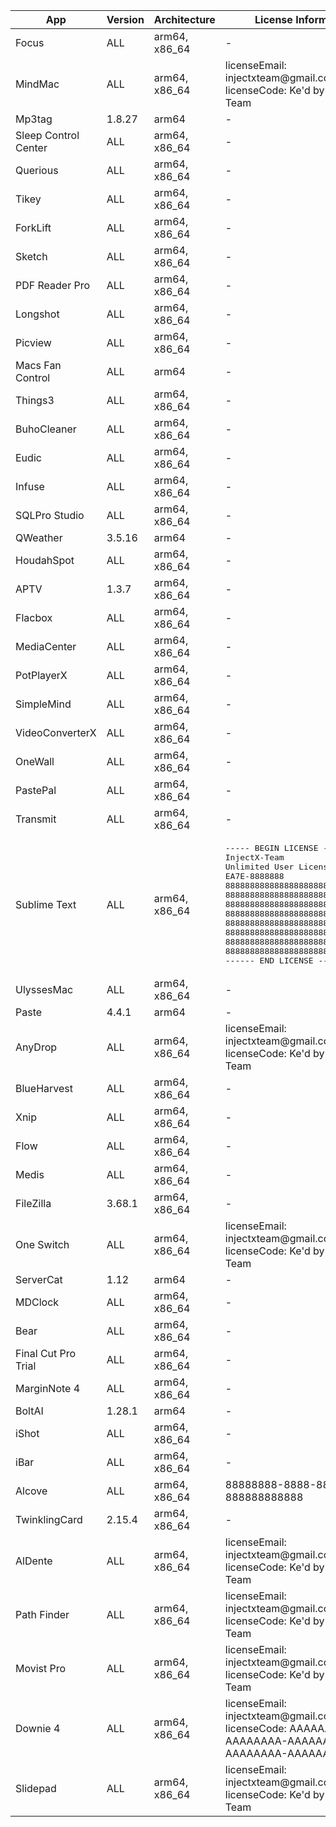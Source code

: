<table>
        <thead>
            <tr>
                <th>App</th>
                <th>Version</th>
                <th>Architecture</th>
                <th>License Information</th>
            </tr>
        </thead>
        <tbody>
            <tr>
                <td>Focus</td>
                <td>ALL</td>
                <td>arm64, x86_64</td>
                <td>-</td>
            </tr>
            <tr>
                <td>MindMac</td>
                <td>ALL</td>
                <td>arm64, x86_64</td>
                <td>
                    licenseEmail: injectxteam@gmail.com<br>
                    licenseCode: Ke'd by InjectX-Team
                </td>
            </tr>
            <tr>
                <td>Mp3tag</td>
                <td>1.8.27</td>
                <td>arm64</td>
                <td>-</td>
            </tr>
            <tr>
                <td>Sleep Control Center</td>
                <td>ALL</td>
                <td>arm64, x86_64</td>
                <td>-</td>
            </tr>
            <tr>
                <td>Querious</td>
                <td>ALL</td>
                <td>arm64, x86_64</td>
                <td>-</td>
            </tr>
            <tr>
                <td>Tikey</td>
                <td>ALL</td>
                <td>arm64, x86_64</td>
                <td>-</td>
            </tr>
            <tr>
                <td>ForkLift</td>
                <td>ALL</td>
                <td>arm64, x86_64</td>
                <td>-</td>
            </tr>
            <tr>
                <td>Sketch</td>
                <td>ALL</td>
                <td>arm64, x86_64</td>
                <td>-</td>
            </tr>
            <tr>
                <td>PDF Reader Pro</td>
                <td>ALL</td>
                <td>arm64, x86_64</td>
                <td>-</td>
            </tr>
            <tr>
                <td>Longshot</td>
                <td>ALL</td>
                <td>arm64, x86_64</td>
                <td>-</td>
            </tr>
            <tr>
                <td>Picview</td>
                <td>ALL</td>
                <td>arm64, x86_64</td>
                <td>-</td>
            </tr>
            <tr>
                <td>Macs Fan Control</td>
                <td>ALL</td>
                <td>arm64</td>
                <td>-</td>
            </tr>
            <tr>
                <td>Things3</td>
                <td>ALL</td>
                <td>arm64, x86_64</td>
                <td>-</td>
            </tr>
            <tr>
                <td>BuhoCleaner</td>
                <td>ALL</td>
                <td>arm64, x86_64</td>
                <td>-</td>
            </tr>
            <tr>
                <td>Eudic</td>
                <td>ALL</td>
                <td>arm64, x86_64</td>
                <td>-</td>
            </tr>
            <tr>
                <td>Infuse</td>
                <td>ALL</td>
                <td>arm64, x86_64</td>
                <td>-</td>
            </tr>
            <tr>
                <td>SQLPro Studio</td>
                <td>ALL</td>
                <td>arm64, x86_64</td>
                <td>-</td>
            </tr>
            <tr>
                <td>QWeather</td>
                <td>3.5.16</td>
                <td>arm64</td>
                <td>-</td>
            </tr>
            <tr>
                <td>HoudahSpot</td>
                <td>ALL</td>
                <td>arm64, x86_64</td>
                <td>-</td>
            </tr>
            <tr>
                <td>APTV</td>
                <td>1.3.7</td>
                <td>arm64, x86_64</td>
                <td>-</td>
            </tr>
            <tr>
                <td>Flacbox</td>
                <td>ALL</td>
                <td>arm64, x86_64</td>
                <td>-</td>
            </tr>
            <tr>
                <td>MediaCenter</td>
                <td>ALL</td>
                <td>arm64, x86_64</td>
                <td>-</td>
            </tr>
            <tr>
                <td>PotPlayerX</td>
                <td>ALL</td>
                <td>arm64, x86_64</td>
                <td>-</td>
            </tr>
            <tr>
                <td>SimpleMind</td>
                <td>ALL</td>
                <td>arm64, x86_64</td>
                <td>-</td>
            </tr>
            <tr>
                <td>VideoConverterX</td>
                <td>ALL</td>
                <td>arm64, x86_64</td>
                <td>-</td>
            </tr>
            <tr>
                <td>OneWall</td>
                <td>ALL</td>
                <td>arm64, x86_64</td>
                <td>-</td>
            </tr>
            <tr>
                <td>PastePal</td>
                <td>ALL</td>
                <td>arm64, x86_64</td>
                <td>-</td>
            </tr>
            <tr>
                <td>Transmit</td>
                <td>ALL</td>
                <td>arm64, x86_64</td>
                <td>-</td>
            </tr>
            <tr>
                <td>Sublime Text</td>
                <td>ALL</td>
                <td>arm64, x86_64</td>
                <td>
                    <pre>----- BEGIN LICENSE -----
InjectX-Team
Unlimited User License
EA7E-8888888
88888888888888888888888888888888
88888888888888888888888888888888
88888888888888888888888888888888
88888888888888888888888888888888
88888888888888888888888888888888
88888888888888888888888888888888
88888888888888888888888888888888
88888888888888888888888888888888
------ END LICENSE ------</pre>
                </td>
            </tr>
            <tr>
                <td>UlyssesMac</td>
                <td>ALL</td>
                <td>arm64, x86_64</td>
                <td>-</td>
            </tr>
            <tr>
                <td>Paste</td>
                <td>4.4.1</td>
                <td>arm64</td>
                <td>-</td>
            </tr>
            <tr>
                <td>AnyDrop</td>
                <td>ALL</td>
                <td>arm64, x86_64</td>
                <td>
                   licenseEmail: injectxteam@gmail.com<br>
                   licenseCode: Ke'd by InjectX-Team
                </td>
            </tr>
            <tr>
                <td>BlueHarvest</td>
                <td>ALL</td>
                <td>arm64, x86_64</td>
                <td>-</td>
            </tr>
            <tr>
                <td>Xnip</td>
                <td>ALL</td>
                <td>arm64, x86_64</td>
                <td>-</td>
            </tr>
            <tr>
                <td>Flow</td>
                <td>ALL</td>
                <td>arm64, x86_64</td>
                <td>-</td>
            </tr>
            <tr>
                <td>Medis</td>
                <td>ALL</td>
                <td>arm64, x86_64</td>
                <td>-</td>
            </tr>
            <tr>
                <td>FileZilla</td>
                <td>3.68.1</td>
                <td>arm64, x86_64</td>
                <td>-</td>
            </tr>
            <tr>
                <td>One Switch</td>
                <td>ALL</td>
                <td>arm64, x86_64</td>
                <td>
                    licenseEmail: injectxteam@gmail.com<br>
                    licenseCode: Ke'd by InjectX-Team
                </td>
            </tr>
            <tr>
                <td>ServerCat</td>
                <td>1.12</td>
                <td>arm64</td>
                <td>-</td>
            </tr>
            <tr>
                <td>MDClock</td>
                <td>ALL</td>
                <td>arm64, x86_64</td>
                <td>-</td>
            </tr>
            <tr>
                <td>Bear</td>
                <td>ALL</td>
                <td>arm64, x86_64</td>
                <td>-</td>
            </tr>
            <tr>
                <td>Final Cut Pro Trial</td>
                <td>ALL</td>
                <td>arm64, x86_64</td>
                <td>-</td>
            </tr>
            <tr>
                <td>MarginNote 4</td>
                <td>ALL</td>
                <td>arm64, x86_64</td>
                <td>-</td>
            </tr>
            <tr>
                <td>BoltAI</td>
                <td>1.28.1</td>
                <td>arm64</td>
                <td>-</td>
            </tr>
            <tr>
                <td>iShot</td>
                <td>ALL</td>
                <td>arm64, x86_64</td>
                <td>-</td>
            </tr>
            <tr>
                <td>iBar</td>
                <td>ALL</td>
                <td>arm64, x86_64</td>
                <td>-</td>
            </tr>
            <tr>
                <td>Alcove</td>
                <td>ALL</td>
                <td>arm64, x86_64</td>
                <td>
                    88888888-8888-8888-8888-888888888888
                </td>
            </tr>
            <tr>
                <td>TwinklingCard</td>
                <td>2.15.4</td>
                <td>arm64, x86_64</td>
                <td>-</td>
            </tr>
            <tr>
                <td>AlDente</td>
                <td>ALL</td>
                <td>arm64, x86_64</td>
                <td>
                    licenseEmail: injectxteam@gmail.com<br>
                    licenseCode: Ke'd by InjectX-Team
                </td>
            </tr>
            <tr>
                <td>Path Finder</td>
                <td>ALL</td>
                <td>arm64, x86_64</td>
                <td>
                    licenseEmail: injectxteam@gmail.com<br>
                    licenseCode: Ke'd by InjectX-Team
                </td>
            </tr>
            <tr>
                <td>Movist Pro</td>
                <td>ALL</td>
                <td>arm64, x86_64</td>
                <td>
                    licenseEmail: injectxteam@gmail.com<br>
                    licenseCode: Ke'd by InjectX-Team
                </td>
            </tr>
            <tr>
                <td>Downie 4</td>
                <td>ALL</td>
                <td>arm64, x86_64</td>
                <td>
                    licenseEmail: injectxteam@gmail.com<br>
                    licenseCode: AAAAAAAA-AAAAAAAA-AAAAAAAA-AAAAAAAA-AAAAAAAA
                </td>
            </tr>
            <tr>
                <td>Slidepad</td>
                <td>ALL</td>
                <td>arm64, x86_64</td>
                <td>
                    licenseEmail: injectxteam@gmail.com<br>
                    licenseCode: Ke'd by InjectX-Team
                </td>
            </tr>
    </table>
